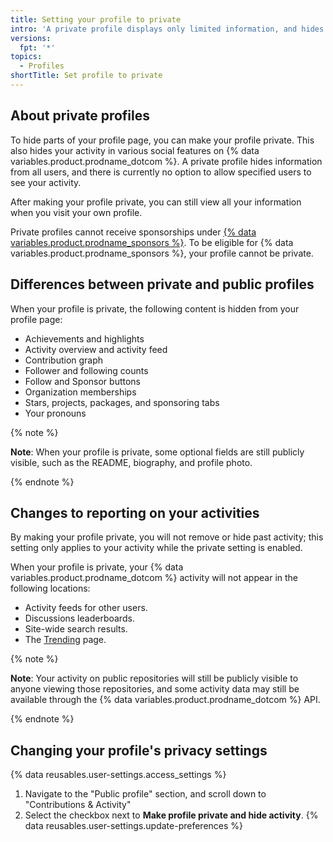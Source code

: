 ```yaml
---
title: Setting your profile to private
intro: 'A private profile displays only limited information, and hides some activity.'
versions:
  fpt: '*'
topics:
  - Profiles
shortTitle: Set profile to private
---
```

## About private profiles

To hide parts of your profile page, you can make your profile private. This also hides your activity in various social features on {% data variables.product.prodname_dotcom %}. A private profile hides information from all users, and there is currently no option to allow specified users to see your activity.

After making your profile private, you can still view all your information when you visit your own profile.

Private profiles cannot receive sponsorships under [{% data variables.product.prodname_sponsors %}](/sponsors/getting-started-with-github-sponsors/about-github-sponsors). To be eligible for {% data variables.product.prodname_sponsors %}, your profile cannot be private.

## Differences between private and public profiles

When your profile is private, the following content is hidden from your profile page:

- Achievements and highlights
- Activity overview and activity feed
- Contribution graph
- Follower and following counts
- Follow and Sponsor buttons
- Organization memberships
- Stars, projects, packages, and sponsoring tabs
- Your pronouns

{% note %}

**Note**: When your profile is private, some optional fields are still publicly visible, such as the README, biography, and profile photo.

{% endnote %}

## Changes to reporting on your activities

By making your profile private, you will not remove or hide past activity; this setting only applies to your activity while the private setting is enabled.

When your profile is private, your {% data variables.product.prodname_dotcom %} activity will not appear in the following locations:

- Activity feeds for other users.
- Discussions leaderboards.
- Site-wide search results.
- The [Trending](https://github.com/trending) page.

{% note %}

**Note**: Your activity on public repositories will still be publicly visible to anyone viewing those repositories, and some activity data may still be available through the {% data variables.product.prodname_dotcom %} API.

{% endnote %}

## Changing your profile's privacy settings

{% data reusables.user-settings.access_settings %}
1. Navigate to the "Public profile" section, and scroll down to "Contributions & Activity"
1. Select the checkbox next to **Make profile private and hide activity**.
{% data reusables.user-settings.update-preferences %}
